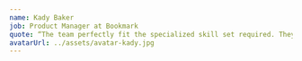 ```yaml
---
name: Kady Baker
job: Product Manager at Bookmark
quote: “The team perfectly fit the specialized skill set required. They focused on the most essential features helping us launch the platform eight months faster than planned.”
avatarUrl: ../assets/avatar-kady.jpg
---
```

